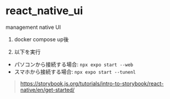 # react_native_ui
management native UI


1. docker compose up後

2. 以下を実行
- パソコンから接続する場合: ```npx expo start --web```
- スマホから接続する場合:  ```npx expo start --tunenl```

> https://storybook.js.org/tutorials/intro-to-storybook/react-native/en/get-started/